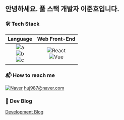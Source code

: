 
## 안녕하세요. 풀 스택 개발자 이준호입니다.

### 🛠 Tech Stack

|Language|Web Front-End|
|:---:|:---:|
|![a](https://img.shields.io/badge/JavaScript-F7DF1E?style=flat-square&logo=JavaScript&logoColor=white) <br> ![b](https://img.shields.io/badge/TypeScript-3178C6?style=flat-square&logo=TypeScript&logoColor=white) <br> ![c](https://img.shields.io/badge/Go-00ADD8?style=flat-square&logo=Go&logoColor=white)|![React](https://img.shields.io/badge/react-%2320232a.svg?style=for-the-badge&logo=react&logoColor=%2361DAFB) <br/> ![Vue](https://img.shields.io/badge/vue-%2320232a.svg?style=for-the-badge&logo=Vue.js&logoColor=%4FC08D)

### 📬 How to reach me
[![Naver](https://img.shields.io/badge/Naver-03C75A?style=for-the-badge&logo=Naver&logoColor=white)](mailto:huj987@naver.com) huj987@naver.com

### 📕 Dev Blog 
[Development Blog](https://blog.naver.com/huj987)

